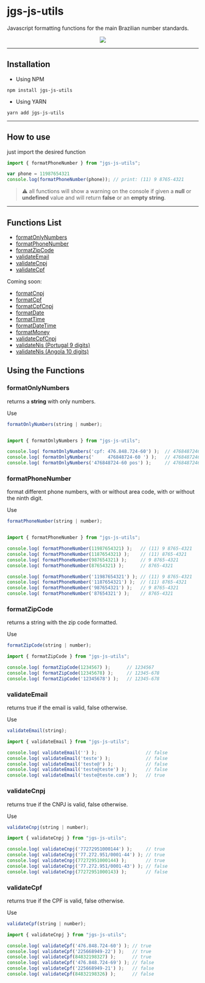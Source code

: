 # jgs-js-utils

Javascript formatting functions for the main Brazilian number standards.

<p align="center">
<img src="https://img.shields.io/github/license/joulgs/js-utils"/>
</p>

---

## Installation

- Using NPM

```
npm install jgs-js-utils
```

- Using YARN

```
yarn add jgs-js-utils
```

---

## How to use

just import the desired function

``` typescript
import { formatPhoneNumber } from "jgs-js-utils";

var phone = 11987654321
console.log(formatPhoneNumber(phone)); // print: (11) 9 8765-4321
```

> ⚠️ all functions will show a warning on the console if given a **null** or **undefined** value and will return **false** or an **empty string**.

---

## Functions List

- [formatOnlyNumbers](#formatOnlyNumbers)
- [formatPhoneNumber](#formatPhoneNumber)
- [formatZipCode](#formatZipCode)
- [validateEmail](#validateEmail)
- [validateCnpj](#validateCnpj)
- [validateCpf](#validateCpf)

Coming soon:
- [formatCnpj](#formatCnpj)
- [formatCpf](#formatCpf)
- [formatCpfCnpj](#formatCpfCnpj)
- [formatDate](#formatCpfCnpj)
- [formatTime](#formatCpfCnpj)
- [formatDateTime](#formatCpfCnpj)
- [formatMoney](#formatMoney)
- [validateCpfCnpj](#validateCnpj)
- [validateNis (Portugal 9 digits)](#validateNis)
- [validateNis (Angola 10 digits)](#validateNis)

## Using the Functions

### formatOnlyNumbers

returns a **string** with only numbers.

Use
``` Typescript
formatOnlyNumbers(string | number);
```


``` Typescript

import { formatOnlyNumbers } from "jgs-js-utils";

console.log( formatOnlyNumbers('cpf: 476.848.724-60') );  // 47684872460
console.log( formatOnlyNumbers('     476848724-60 ') );   // 47684872460
console.log( formatOnlyNumbers('476848724-60 pos') );     // 47684872460
```

### formatPhoneNumber

format different phone numbers, with or without area code, with or without the ninth digit.

Use
``` Typescript
formatPhoneNumber(string | number);
```


``` Typescript

import { formatPhoneNumber } from "jgs-js-utils";

console.log( formatPhoneNumber(11987654321) );   // (11) 9 8765-4321
console.log( formatPhoneNumber(1187654321) );    // (11) 8765-4321
console.log( formatPhoneNumber(987654321) );     // 9 8765-4321
console.log( formatPhoneNumber(87654321) );      // 8765-4321

console.log( formatPhoneNumber('11987654321') ); // (11) 9 8765-4321
console.log( formatPhoneNumber('1187654321') );  // (11) 8765-4321
console.log( formatPhoneNumber('987654321') );   // 9 8765-4321
console.log( formatPhoneNumber('87654321') );    // 8765-4321
```

### formatZipCode

returns a string with the zip code formatted.

Use
``` Typescript
formatZipCode(string | number);
```

``` Typescript
import { formatZipCode } from "jgs-js-utils";

console.log( formatZipCode(1234567) );      // 1234567
console.log( formatZipCode(12345678) );     // 12345-678
console.log( formatZipCode('12345678') );   // 12345-678
```

 ### validateEmail

returns true if the email is valid, false otherwise.

Use
``` Typescript
validateEmail(string);
```

``` Typescript
import { validateEmail } from "jgs-js-utils";

console.log( validateEmail('') );                  // false
console.log( validateEmail('teste') );             // false
console.log( validateEmail('teste@') );            // false
console.log( validateEmail('teste@teste') );       // false
console.log( validateEmail('teste@teste.com') );   // true
```

### validateCnpj

returns true if the CNPJ is valid, false otherwise.

Use
``` Typescript
validateCnpj(string | number);
```

``` Typescript
import { validateCnpj } from "jgs-js-utils";

console.log( validateCnpj('77272951000144') );     // true
console.log( validateCnpj('77.272.951/0001-44') ); // true
console.log( validateCnpj(77272951000144) );       // true
console.log( validateCnpj('77.272.951/0001-43') ); // false
console.log( validateCnpj(77272951000143) );       // false
```

### validateCpf

returns true if the CPF is valid, false otherwise.

Use
``` Typescript
validateCpf(string | number);
```

``` Typescript
import { validateCnpj } from "jgs-js-utils";

console.log( validateCpf('476.848.724-60') ); // true
console.log( validateCpf('225668949-22') );   // true
console.log( validateCpf(84832198327) );      // true
console.log( validateCpf('476.848.724-69') ); // false
console.log( validateCpf('225668949-21') );   // false
console.log( validateCpf(84832198326) );      // false
```
